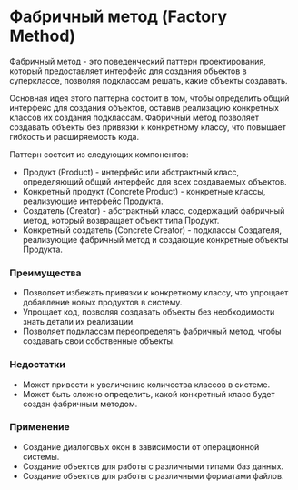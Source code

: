 # Фабричный метод (Factory Method)

Фабричный метод - это поведенческий паттерн проектирования, который предоставляет интерфейс для создания объектов в суперклассе, позволяя подклассам решать, какие объекты создавать.

Основная идея этого паттерна состоит в том, чтобы определить общий интерфейс для создания объектов, оставив реализацию конкретных классов их создания подклассам. Фабричный метод позволяет создавать объекты без привязки к конкретному классу, что повышает гибкость и расширяемость кода.

Паттерн состоит из следующих компонентов:

* Продукт (Product) - интерфейс или абстрактный класс, определяющий общий интерфейс для всех создаваемых объектов.
* Конкретный продукт (Concrete Product) - конкретные классы, реализующие интерфейс Продукта.
* Создатель (Creator) - абстрактный класс, содержащий фабричный метод, который возвращает объект типа Продукт.
* Конкретный создатель (Concrete Creator) - подклассы Создателя, реализующие фабричный метод и создающие конкретные объекты Продукта.

### Преимущества

* Позволяет избежать привязки к конкретному классу, что упрощает добавление новых продуктов в систему.
* Упрощает код, позволяя создавать объекты без необходимости знать детали их реализации.
* Позволяет подклассам переопределять фабричный метод, чтобы создавать свои собственные объекты.

### Недостатки

* Может привести к увеличению количества классов в системе.
* Может быть сложно определить, какой конкретный класс будет создан фабричным методом.

### Применение

* Создание диалоговых окон в зависимости от операционной системы.
* Создание объектов для работы с различными типами баз данных.
* Создание объектов для работы с различными форматами файлов.
